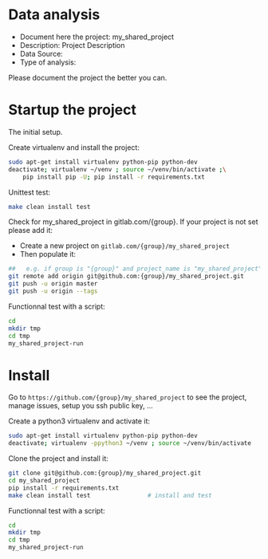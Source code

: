 # Data analysis
- Document here the project: my_shared_project
- Description: Project Description
- Data Source:
- Type of analysis:

Please document the project the better you can.

# Startup the project

The initial setup.

Create virtualenv and install the project:
```bash
sudo apt-get install virtualenv python-pip python-dev
deactivate; virtualenv ~/venv ; source ~/venv/bin/activate ;\
    pip install pip -U; pip install -r requirements.txt
```

Unittest test:
```bash
make clean install test
```

Check for my_shared_project in gitlab.com/{group}.
If your project is not set please add it:

- Create a new project on `gitlab.com/{group}/my_shared_project`
- Then populate it:

```bash
##   e.g. if group is "{group}" and project_name is "my_shared_project"
git remote add origin git@github.com:{group}/my_shared_project.git
git push -u origin master
git push -u origin --tags
```

Functionnal test with a script:

```bash
cd
mkdir tmp
cd tmp
my_shared_project-run
```

# Install

Go to `https://github.com/{group}/my_shared_project` to see the project, manage issues,
setup you ssh public key, ...

Create a python3 virtualenv and activate it:

```bash
sudo apt-get install virtualenv python-pip python-dev
deactivate; virtualenv -ppython3 ~/venv ; source ~/venv/bin/activate
```

Clone the project and install it:

```bash
git clone git@github.com:{group}/my_shared_project.git
cd my_shared_project
pip install -r requirements.txt
make clean install test                # install and test
```
Functionnal test with a script:

```bash
cd
mkdir tmp
cd tmp
my_shared_project-run
```


<!-- Security scan triggered at 2025-09-02 05:25:42 -->